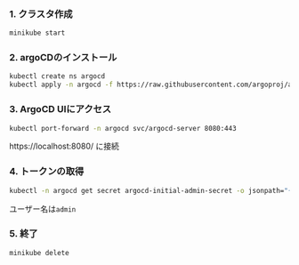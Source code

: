 ### 1. クラスタ作成

```sh
minikube start
```

### 2. argoCDのインストール
```sh
kubectl create ns argocd
kubectl apply -n argocd -f https://raw.githubusercontent.com/argoproj/argo-cd/stable/manifests/install.yaml
```

### 3. ArgoCD UIにアクセス
```sh
kubectl port-forward -n argocd svc/argocd-server 8080:443
```
https://localhost:8080/ に接続

### 4. トークンの取得
```sh
kubectl -n argocd get secret argocd-initial-admin-secret -o jsonpath="{.data.password}" | base64 -d; echo
```
ユーザー名は`admin`

### 5. 終了
```sh
minikube delete
```